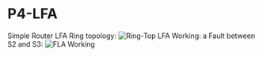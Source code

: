 # P4-LFA
Simple Router LFA
Ring topology:
![Ring-Top](https://user-images.githubusercontent.com/119890362/209715566-e1ff23d9-66b3-43a5-be5d-4e1126e0a634.PNG)
LFA Working: a Fault between S2 and S3:
![FLA Working](https://user-images.githubusercontent.com/119890362/209715829-9f07ed59-3e13-40c8-8499-cdb007401782.PNG)
